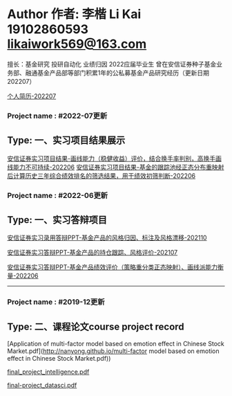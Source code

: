 # Author 作者: 李楷 Li Kai 19102860593 likaiwork569@163.com
擅长：基金研究 投研自动化 业绩归因
2022应届毕业生 
曾在安信证券种子基金业务部、融通基金产品部等部门积累1年的公私募基金产品研究经历（更新日期202207）


[个人简历-202207](http://nanyong.github.io/李楷_西南财经大学_金融学_硕士_2022在职_19102860593.pdf)

### Project name : #2022-07更新
## Type: 一、实习项目结果展示

[安信证券实习项目结果-画线能力（稳健收益）评价，结合换手率判别，高换手画线能力不可持续-202206](http://nanyong.github.io/2022-06-06净值线性拟合部分结果脱敏.pdf)
[安信证券实习项目结果-基金的跟踪池经正态分布重映射后计算历史三年综合绩效排名的筛选结果，用于绩效初筛判断-202206](http://nanyong.github.io/筛选结果-股票量化中性.pdf)


### Project name : #2022-06更新
## Type: 一、实习答辩项目

[安信证券实习录用答辩PPT-基金产品的风格归因、标注及风格漂移-202110](http://nanyong.github.io/李楷面试答辩报告：课题一.pdf)


[安信证券实习答辩PPT-基金产品的持仓跟踪、风格评价-202107](http://nanyong.github.io/HFOF的持仓跟踪、风格评价.pdf)


[安信证券实习答辩PPT-基金产品绩效评价（策略重分类正态映射）、画线派能力衡量-202206](李楷实习汇报202206-基金绩效评价.pdf)


---

### Project name : #2019-12更新
## Type: 二、课程论文course project record


[Application of multi-factor model based on emotion effect in Chinese Stock Market.pdf](http://nanyong.github.io/multi-factor model based on emotion effect in Chinese Stock Market.pdf))

[final_project_intelligence.pdf](http://nanyong.github.io/final_project.pdf)

[final-project_datasci.pdf](http://nanyong.github.io/final-project_datasci.pdf)
